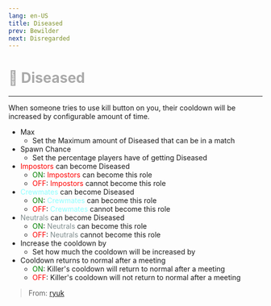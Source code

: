 ```yaml
---
lang: en-US
title: Diseased
prev: Bewilder
next: Disregarded
---
```


# <font color=#aaaaaa>🦠 <b>Diseased</b></font> <Badge text="Harmful" type="tip" vertical="middle"/>
---

When someone tries to use kill button on you, their cooldown will be increased by configurable amount of time.
* Max
  * Set the Maximum amount of Diseased that can be in a match
* Spawn Chance
  * Set the percentage players have of getting Diseased
* <font color=red>Impostors</font> can become Diseased
  * <font color=green>ON</font>: <font color=red>Impostors</font> can become this role
  * <font color=red>OFF</font>: <font color=red>Impostors</font> cannot become this role
* <font color=#8cffff>Crewmates</font> can become Diseased
  * <font color=green>ON</font>: <font color=#8cffff>Crewmates</font> can become this role
  * <font color=red>OFF</font>: <font color=#8cffff>Crewmates</font> cannot become this role
* <font color=#7f8c8d>Neutrals</font> can become Diseased
  * <font color=green>ON</font>: <font color=#7f8c8d>Neutrals</font> can become this role
  * <font color=red>OFF</font>: <font color=#7f8c8d>Neutrals</font> cannot become this role
* Increase the cooldown by
  * Set how much the cooldown will be increased by
* Cooldown returns to normal after a meeting
  * <font color=green>ON</font>: Killer's cooldown will return to normal after a meeting 
  * <font color=red>OFF</font>: Killer's cooldown will not return to normal after a meeting

> From: [ryuk](#)